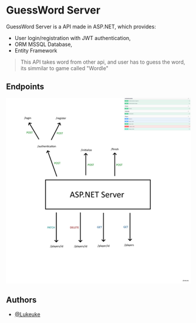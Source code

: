 # GuessWord Server
GuessWord Server is a API made in ASP.NET, which provides: 
- User login/registration with JWT authentication,
- ORM MSSQL Database,
- Entity Framework

>  This API takes word from other api, and user has to guess the word, its simmilar to game called "Wordle"

## Endpoints
![Endpoints.](./pics/endpoint.png "endpoints")

## Authors
- [@Lukeuke](https://www.github.com/Lukeuke)
